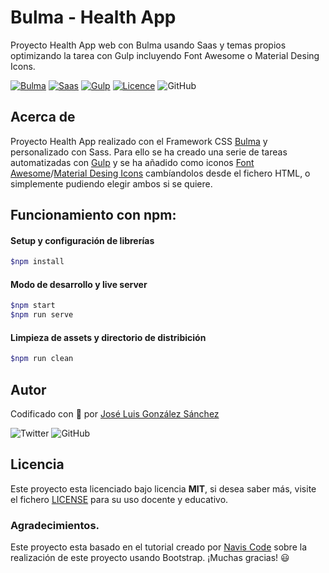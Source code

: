 # Bulma - Health App

Proyecto Health App web con Bulma usando Saas y temas propios optimizando la tarea con Gulp incluyendo Font Awesome o Material Desing Icons.

[![Bulma](https://img.shields.io/badge/Bulma-%20Ready-00d1b2)](https://bulma.io/made-with-bulma/)
[![Saas](https://img.shields.io/badge/Sass-%20Ready-ff69b4)](https://sass-lang.com/)
[![Gulp](https://img.shields.io/badge/Gulp-%20Ready-cf4647)](https://gulpjs.com/)
[![Licence](https://img.shields.io/github/license/joseluisgs/bulma-sass-init-gulp)](./LICENSE)
![GitHub](https://img.shields.io/github/last-commit/joseluisgs/bulma-sass-init-gulp)

## Acerca de

Proyecto Health App realizado con el Framework CSS [Bulma](https://bulma.io/) y personalizado con Sass. Para ello se ha creado una serie de tareas automatizadas con [Gulp](https://gulpjs.com/) y se ha añadido como iconos [Font Awesome](https://fontawesome.com/)/[Material Desing Icons](https://materialdesignicons.com/) cambíandolos desde el fichero HTML, o simplemente pudiendo elegir ambos si se quiere.

## Funcionamiento con npm:

#### Setup y configuración de librerías

```bash
$npm install
```

#### Modo de desarrollo y live server

```bash
$npm start
$npm run serve
```

#### Limpieza de assets y directorio de distribición

```bash
$npm run clean
```

## Autor

Codificado con :sparkling_heart: por [José Luis González Sánchez](https://twitter.com/joseluisgonsan)

![Twitter](https://img.shields.io/twitter/follow/joseluisgonsan?style=social) ![GitHub](https://img.shields.io/github/followers/joseluisgs?style=social)

## Licencia

Este proyecto esta licenciado bajo licencia **MIT**, si desea saber más, visite el fichero [LICENSE](./LICENSE) para su uso docente y educativo.

### Agradecimientos.
Este proyecto esta basado en el tutorial creado por [Navis Code](https://www.youtube.com/watch?v=cS-m4xDwcwo) sobre la realización de este proyecto usando Bootstrap. ¡Muchas gracias! 😃 